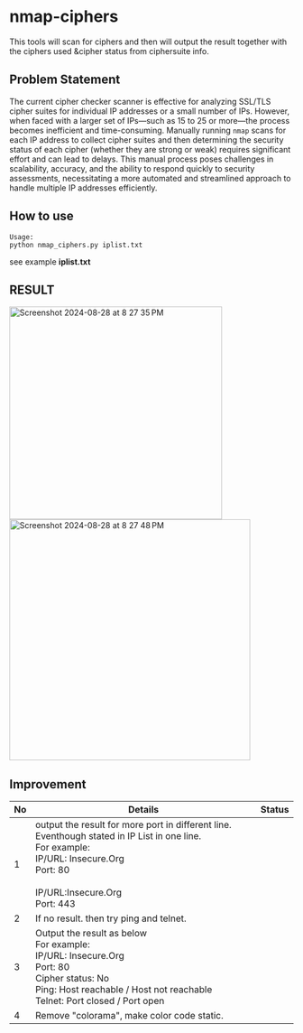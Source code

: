 # nmap-ciphers
This tools will scan for ciphers and then will output the result together with the ciphers used &amp;cipher status from ciphersuite info.

## Problem Statement
The current cipher checker scanner is effective for analyzing SSL/TLS cipher suites for individual IP addresses or a small number of IPs. However, when faced with a larger set of IPs—such as 15 to 25 or more—the process becomes inefficient and time-consuming. Manually running `nmap` scans for each IP address to collect cipher suites and then determining the security status of each cipher (whether they are strong or weak) requires significant effort and can lead to delays. This manual process poses challenges in scalability, accuracy, and the ability to respond quickly to security assessments, necessitating a more automated and streamlined approach to handle multiple IP addresses efficiently.

## How to use

```
Usage:
python nmap_ciphers.py iplist.txt
```

see example <b>iplist.txt</b>

## RESULT
<img width="377" alt="Screenshot 2024-08-28 at 8 27 35 PM" src="https://github.com/user-attachments/assets/af45c866-0a1b-4a15-bb73-fa598c17e313">

<img width="427" alt="Screenshot 2024-08-28 at 8 27 48 PM" src="https://github.com/user-attachments/assets/b3163b80-9414-45f9-a6c9-16e492dd9dc0">

## Improvement

|No|Details|Status|
|--|-------|------|
|1|output the result for more port in different line. Eventhough stated in IP List in one line. <br/>For example: <br/>IP/URL: Insecure.Org<br/>Port: 80<br/><br/>IP/URL:Insecure.Org<br/>Port: 443||
|2|If no result. then try ping and telnet.||
|3|Output the result as below<br/>For example: <br/>IP/URL: Insecure.Org <br/>Port: 80 <br/>Cipher status: No <br/>Ping: Host reachable / Host not reachable <br/>Telnet: Port closed / Port open <br/>||
|4|Remove "colorama", make color code static.||


